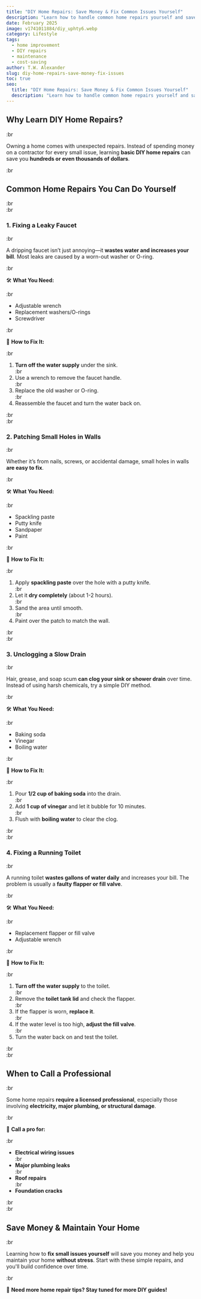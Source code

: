 ```yaml
---
title: "DIY Home Repairs: Save Money & Fix Common Issues Yourself"
description: "Learn how to handle common home repairs yourself and save money. From fixing leaks to patching walls, here’s how to maintain your home without calling a pro."
date: February 2025
image: v1741011884/diy_uphty6.webp
category: Lifestyle
tags:
  - home improvement
  - DIY repairs
  - maintenance
  - cost-saving
author: T.W. Alexander
slug: diy-home-repairs-save-money-fix-issues
toc: true
seo:
  title: "DIY Home Repairs: Save Money & Fix Common Issues Yourself"
  description: "Learn how to handle common home repairs yourself and save money. From fixing leaks to patching walls, here’s how to maintain your home without calling a pro."
---
```


## **Why Learn DIY Home Repairs?**  

:br  

Owning a home comes with unexpected repairs. Instead of spending money on a contractor for every small issue, learning **basic DIY home repairs** can save you **hundreds or even thousands of dollars**.  

:br  

## **Common Home Repairs You Can Do Yourself**  

:br  
:br  

### **1. Fixing a Leaky Faucet**  

:br  

A dripping faucet isn’t just annoying—it **wastes water and increases your bill**. Most leaks are caused by a worn-out washer or O-ring.  

:br  

🛠️ **What You Need:**  

:br  

- Adjustable wrench  
- Replacement washers/O-rings  
- Screwdriver  

:br  

🔧 **How to Fix It:**  

:br  

1. **Turn off the water supply** under the sink.  
:br  
2. Use a wrench to remove the faucet handle.  
:br  
3. Replace the old washer or O-ring.  
:br  
4. Reassemble the faucet and turn the water back on.  

:br  
:br  

### **2. Patching Small Holes in Walls**  

:br  

Whether it’s from nails, screws, or accidental damage, small holes in walls **are easy to fix**.  

:br  

🛠️ **What You Need:**  

:br  

- Spackling paste  
- Putty knife  
- Sandpaper  
- Paint  

:br  

🔧 **How to Fix It:**  

:br  

1. Apply **spackling paste** over the hole with a putty knife.  
:br  
2. Let it **dry completely** (about 1-2 hours).  
:br  
3. Sand the area until smooth.  
:br  
4. Paint over the patch to match the wall.  

:br  
:br  

### **3. Unclogging a Slow Drain**  

:br  

Hair, grease, and soap scum **can clog your sink or shower drain** over time. Instead of using harsh chemicals, try a simple DIY method.  

:br  

🛠️ **What You Need:**  

:br  

- Baking soda  
- Vinegar  
- Boiling water  

:br  

🔧 **How to Fix It:**  

:br  

1. Pour **1/2 cup of baking soda** into the drain.  
:br  
2. Add **1 cup of vinegar** and let it bubble for 10 minutes.  
:br  
3. Flush with **boiling water** to clear the clog.  

:br  
:br  

### **4. Fixing a Running Toilet**  

:br  

A running toilet **wastes gallons of water daily** and increases your bill. The problem is usually a **faulty flapper or fill valve**.  

:br  

🛠️ **What You Need:**  

:br  

- Replacement flapper or fill valve  
- Adjustable wrench  

:br  

🔧 **How to Fix It:**  

:br  

1. **Turn off the water supply** to the toilet.  
:br  
2. Remove the **toilet tank lid** and check the flapper.  
:br  
3. If the flapper is worn, **replace it**.  
:br  
4. If the water level is too high, **adjust the fill valve**.  
:br  
5. Turn the water back on and test the toilet.  

:br  
:br  

## **When to Call a Professional**  

:br  

Some home repairs **require a licensed professional**, especially those involving **electricity, major plumbing, or structural damage**.  

:br  

🚨 **Call a pro for:**  

:br  

- **Electrical wiring issues**  
:br  
- **Major plumbing leaks**  
:br  
- **Roof repairs**  
:br  
- **Foundation cracks**  

:br  
:br  

## **Save Money & Maintain Your Home**  

:br  

Learning how to **fix small issues yourself** will save you money and help you maintain your home **without stress**. Start with these simple repairs, and you'll build confidence over time.  

:br  

📩 **Need more home repair tips? Stay tuned for more DIY guides!**  
